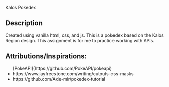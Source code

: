 Kalos Pokedex
## Description
<p>Created using vanilla html, css, and js. This is a pokedex based on the Kalos Region design. This assignment is for me to practice working with APIs.</p>


## Attributions/Inspirations:
<ul>
  [PokeAPI](https://github.com/PokeAPI/pokeapi)
  <li>https://www.jayfreestone.com/writing/cutouts-css-masks</li>
  <li>https://github.com/Ade-mir/pokedex-tutorial</li>
</ul>
